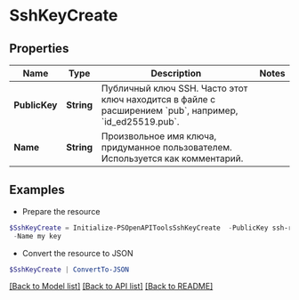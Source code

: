 # SshKeyCreate
## Properties

Name | Type | Description | Notes
------------ | ------------- | ------------- | -------------
**PublicKey** | **String** | Публичный ключ SSH.  Часто этот ключ находится в файле с расширением &#x60;pub&#x60;, например, &#x60;id_ed25519.pub&#x60;.  | 
**Name** | **String** | Произвольное имя ключа, придуманное пользователем. Используется как комментарий.  | 

## Examples

- Prepare the resource
```powershell
$SshKeyCreate = Initialize-PSOpenAPIToolsSshKeyCreate  -PublicKey ssh-rsa SIMPLEEXAMPLEEAAAABIwAAAQEAklOUpkDHrfHY1 simple@example.local `
 -Name my key
```

- Convert the resource to JSON
```powershell
$SshKeyCreate | ConvertTo-JSON
```

[[Back to Model list]](../README.md#documentation-for-models) [[Back to API list]](../README.md#documentation-for-api-endpoints) [[Back to README]](../README.md)


